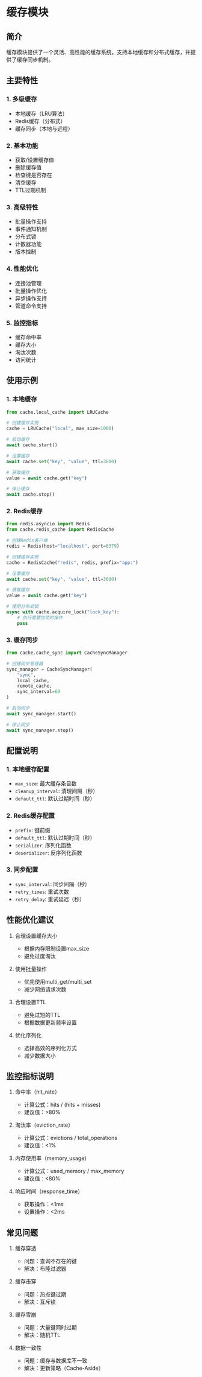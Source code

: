 # 缓存模块

## 简介

缓存模块提供了一个灵活、高性能的缓存系统，支持本地缓存和分布式缓存，并提供了缓存同步机制。

## 主要特性

### 1. 多级缓存
- 本地缓存（LRU算法）
- Redis缓存（分布式）
- 缓存同步（本地与远程）

### 2. 基本功能
- 获取/设置缓存值
- 删除缓存值
- 检查键是否存在
- 清空缓存
- TTL过期机制

### 3. 高级特性
- 批量操作支持
- 事件通知机制
- 分布式锁
- 计数器功能
- 版本控制

### 4. 性能优化
- 连接池管理
- 批量操作优化
- 异步操作支持
- 管道命令支持

### 5. 监控指标
- 缓存命中率
- 缓存大小
- 淘汰次数
- 访问统计

## 使用示例

### 1. 本地缓存

```python
from cache.local_cache import LRUCache

# 创建缓存实例
cache = LRUCache("local", max_size=1000)

# 启动缓存
await cache.start()

# 设置缓存
await cache.set("key", "value", ttl=3600)

# 获取缓存
value = await cache.get("key")

# 停止缓存
await cache.stop()
```

### 2. Redis缓存

```python
from redis.asyncio import Redis
from cache.redis_cache import RedisCache

# 创建Redis客户端
redis = Redis(host="localhost", port=6379)

# 创建缓存实例
cache = RedisCache("redis", redis, prefix="app:")

# 设置缓存
await cache.set("key", "value", ttl=3600)

# 获取缓存
value = await cache.get("key")

# 使用分布式锁
async with cache.acquire_lock("lock_key"):
    # 执行需要加锁的操作
    pass
```

### 3. 缓存同步

```python
from cache.cache_sync import CacheSyncManager

# 创建同步管理器
sync_manager = CacheSyncManager(
    "sync",
    local_cache,
    remote_cache,
    sync_interval=60
)

# 启动同步
await sync_manager.start()

# 停止同步
await sync_manager.stop()
```

## 配置说明

### 1. 本地缓存配置
- `max_size`: 最大缓存条目数
- `cleanup_interval`: 清理间隔（秒）
- `default_ttl`: 默认过期时间（秒）

### 2. Redis缓存配置
- `prefix`: 键前缀
- `default_ttl`: 默认过期时间（秒）
- `serializer`: 序列化函数
- `deserializer`: 反序列化函数

### 3. 同步配置
- `sync_interval`: 同步间隔（秒）
- `retry_times`: 重试次数
- `retry_delay`: 重试延迟（秒）

## 性能优化建议

1. 合理设置缓存大小
   - 根据内存限制设置max_size
   - 避免过度淘汰

2. 使用批量操作
   - 优先使用multi_get/multi_set
   - 减少网络请求次数

3. 合理设置TTL
   - 避免过短的TTL
   - 根据数据更新频率设置

4. 优化序列化
   - 选择高效的序列化方式
   - 减少数据大小

## 监控指标说明

1. 命中率（hit_rate）
   - 计算公式：hits / (hits + misses)
   - 建议值：>80%

2. 淘汰率（eviction_rate）
   - 计算公式：evictions / total_operations
   - 建议值：<1%

3. 内存使用率（memory_usage）
   - 计算公式：used_memory / max_memory
   - 建议值：<80%

4. 响应时间（response_time）
   - 获取操作：<1ms
   - 设置操作：<2ms

## 常见问题

1. 缓存穿透
   - 问题：查询不存在的键
   - 解决：布隆过滤器

2. 缓存击穿
   - 问题：热点键过期
   - 解决：互斥锁

3. 缓存雪崩
   - 问题：大量键同时过期
   - 解决：随机TTL

4. 数据一致性
   - 问题：缓存与数据库不一致
   - 解决：更新策略（Cache-Aside） 